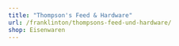 ```yaml
---
title: "Thompson's Feed & Hardware"
url: /franklinton/thompsons-feed-und-hardware/
shop: Eisenwaren
---
```

